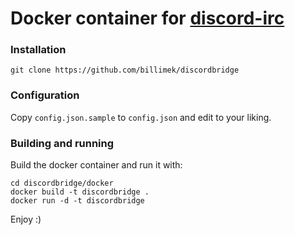 Docker container for [discord-irc](https://github.com/reactiflux/discord-irc)
===

### Installation
```
git clone https://github.com/billimek/discordbridge
```

### Configuration

Copy `config.json.sample` to `config.json` and edit to your liking.

### Building and running

Build the docker container and run it with:

```
cd discordbridge/docker
docker build -t discordbridge .
docker run -d -t discordbridge
```

Enjoy :)
